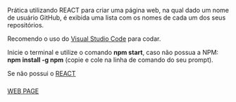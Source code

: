 Prática utilizando REACT para criar uma página web, na qual dado um nome de usuário GitHub, é exibida uma lista com os nomes de cada um dos seus repositórios.

Recomendo o uso do [Visual Studio Code](https://code.visualstudio.com) para codar.

Inicie o terminal e utilize o comando **npm start**, caso não possua a NPM: **npm install -g npm** (copie e cole na linha de comando do seu prompt).

Se não possui o [REACT](https://pt-br.reactjs.org)

###

[WEB PAGE](https://mystifying-visvesvaraya-23e91e.netlify.app)